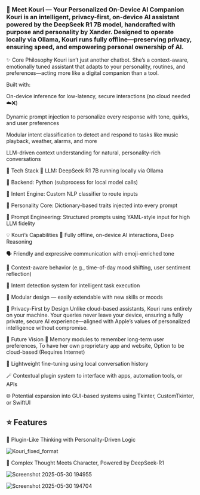  ### 🧠 Meet Kouri — Your Personalized On-Device AI Companion Kouri is an intelligent, privacy-first, on-device AI assistant powered by the DeepSeek R1 7B model, handcrafted with purpose and personality by Xander. Designed to operate locally via Ollama, Kouri runs fully offline—preserving privacy, ensuring speed, and empowering personal ownership of AI.

✨ Core Philosophy Kouri isn’t just another chatbot. She’s a context-aware, emotionally tuned assistant that adapts to your personality, routines, and preferences—acting more like a digital companion than a tool.

Built with:

On-device inference for low-latency, secure interactions (no cloud needed ☁️❌)

Dynamic prompt injection to personalize every response with tone, quirks, and user preferences

Modular intent classification to detect and respond to tasks like music playback, weather, alarms, and more

LLM-driven context understanding for natural, personality-rich conversations

🔧 Tech Stack 🧠 LLM: DeepSeek R1 7B running locally via Ollama

🐍 Backend: Python (subprocess for local model calls)

🧩 Intent Engine: Custom NLP classifier to route inputs

🧬 Personality Core: Dictionary-based traits injected into every prompt

🧠 Prompt Engineering: Structured prompts using YAML-style input for high LLM fidelity

💡 Kouri’s Capabilities 🤖 Fully offline, on-device AI interactions, Deep Reasoning

🗣️ Friendly and expressive communication with emoji-enriched tone

📱 Context-aware behavior (e.g., time-of-day mood shifting, user sentiment reflection)

🎯 Intent detection system for intelligent task execution

🧩 Modular design — easily extendable with new skills or moods

🔐 Privacy-First by Design Unlike cloud-based assistants, Kouri runs entirely on your machine. Your queries never leave your device, ensuring a fully private, secure AI experience—aligned with Apple’s values of personalized intelligence without compromise.

🌱 Future Vision 🔄 Memory modules to remember long-term user preferences, To have her own proprietary app and website, Option to be cloud-based (Requires Internet)

🧠 Lightweight fine-tuning using local conversation history

🪄 Contextual plugin system to interface with apps, automation tools, or APIs

🌐 Potential expansion into GUI-based systems using Tkinter, CustomTkinter, or SwiftUI

## ⭐ Features
🧩 Plugin-Like Thinking with Personality-Driven Logic

![Kouri_fixed_format](https://github.com/user-attachments/assets/a06b1a63-12a8-4537-9a3b-bf1fbe74cdcd)

🧮 Complex Thought Meets Character, Powered by DeepSeek-R1

![Screenshot 2025-05-30 194955](https://github.com/user-attachments/assets/22acb9f0-3831-48fb-9f67-c7bc6cd2dea7)


![Screenshot 2025-05-30 194704](https://github.com/user-attachments/assets/0065e15f-60a5-4cef-bd56-3648eb58db9e)




